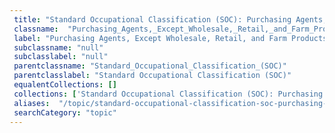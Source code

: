 ```yaml
--- 
 title: "Standard Occupational Classification (SOC): Purchasing Agents, Except Wholesale, Retail, and Farm Products" 
 classname:  "Purchasing_Agents,_Except_Wholesale,_Retail,_and_Farm_Products" 
 label: "Purchasing Agents, Except Wholesale, Retail, and Farm Products" 
 subclassname: "null" 
 subclasslabel: "null" 
 parentclassname: "Standard_Occupational_Classification_(SOC)" 
 parentclasslabel: "Standard Occupational Classification (SOC)" 
 equalentCollections: [] 
 collections: ['Standard Occupational Classification (SOC): Purchasing Agents, Except Wholesale, Retail, and Farm Products']
 aliases:  "/topic/standard-occupational-classification-soc-purchasing-agents-except-wholesale-retail-and-farm-products"  
 searchCategory: "topic" 
---
```

